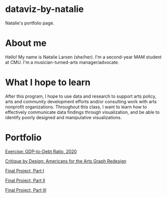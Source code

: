 # dataviz-by-natalie
Natalie's portfolio page.

# About me
Hello! My name is Natalie Larsen (she/her). I'm a second-year MAM student at CMU. I'm a musician-turned-arts manager/advocate.

# What I hope to learn
After this program, I hope to use data and research to support arts policy, arts and community development efforts and/or consulting work with arts nonprofit organizations. Throughout this class, I want to learn how to effectively communicate data findings through visualization, and be able to identify poorly designed and manipulative visualizations.

# Portfolio

[Exercise: GDP-to-Debt Ratio, 2020](https://nmlarsen.github.io/dataviz-by-natalie/dataviz2.html)

[Critique by Design: Americans for the Arts Graph Redesign ](https://nmlarsen.github.io/dataviz-by-natalie/critique-by-design.html)

[Final Project, Part I](https://nmlarsen.github.io/dataviz-by-natalie/final_part_1_larsen.html)

[Final Project, Part II](https://nmlarsen.github.io/dataviz-by-natalie/final_part_2_larsen.html)

[Final Project, Part III](https://nmlarsen.github.io/dataviz-by-natalie/final_part_3_larsen.html)
